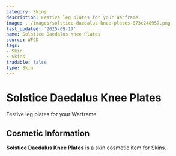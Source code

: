 ```yaml
---
category: Skins
description: Festive leg plates for your Warframe.
image: ../images/solstice-daedalus-knee-plates-073c248957.png
last_updated: '2025-09-17'
name: Solstice Daedalus Knee Plates
source: WFCD
tags:
- Skin
- Skins
tradable: false
type: Skin
---
```


# Solstice Daedalus Knee Plates

Festive leg plates for your Warframe.

## Cosmetic Information

**Solstice Daedalus Knee Plates** is a skin cosmetic item for Skins.

